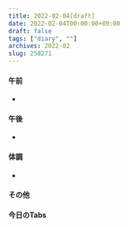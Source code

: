 ```yaml
---
title: 2022-02-04[draft]
date: 2022-02-04T00:00:00+09:00
draft: false
tags: ["diary", ""]
archives: 2022-02
slug: 258271
---
```

#### 午前
- 
#### 午後
- 
#### 体調
- 
#### その他
#### 今日のTabs